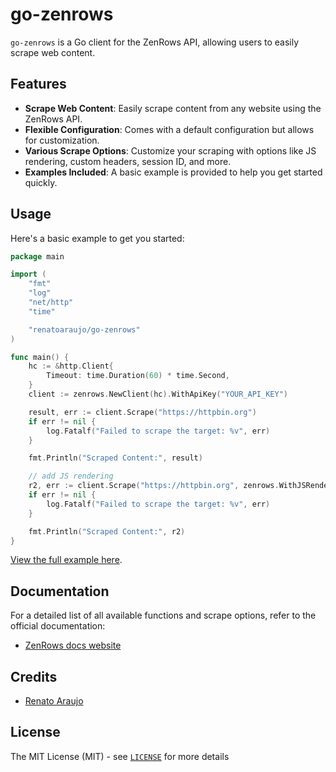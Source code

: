 go-zenrows
===

`go-zenrows` is a Go client for the ZenRows API, allowing users to easily scrape web content.

## Features

- **Scrape Web Content**: Easily scrape content from any website using the ZenRows API.
- **Flexible Configuration**: Comes with a default configuration but allows for customization.
- **Various Scrape Options**: Customize your scraping with options like JS rendering, custom headers, session ID, and more.
- **Examples Included**: A basic example is provided to help you get started quickly.

## Usage

Here's a basic example to get you started:

```go
package main

import (
	"fmt"
	"log"
	"net/http"
	"time"

	"renatoaraujo/go-zenrows"
)

func main() {
	hc := &http.Client{
		Timeout: time.Duration(60) * time.Second,
	}
	client := zenrows.NewClient(hc).WithApiKey("YOUR_API_KEY")

	result, err := client.Scrape("https://httpbin.org")
	if err != nil {
		log.Fatalf("Failed to scrape the target: %v", err)
	}

	fmt.Println("Scraped Content:", result)

	// add JS rendering
	r2, err := client.Scrape("https://httpbin.org", zenrows.WithJSRender(true))
	if err != nil {
		log.Fatalf("Failed to scrape the target: %v", err)
	}

	fmt.Println("Scraped Content:", r2)
}
```

[View the full example here](examples/example.go).

## Documentation

For a detailed list of all available functions and scrape options, refer to the official documentation:
- [ZenRows docs website](https://www.zenrows.com/docs)

## Credits

* [Renato Araujo](https://www.linkedin.com/in/renatoraraujo/)

## License

The MIT License (MIT) - see [`LICENSE`](LICENSE) for more details